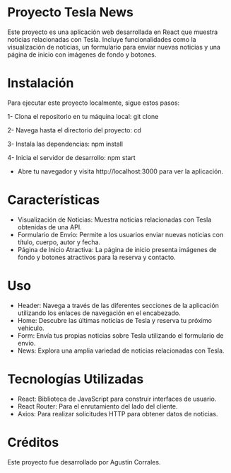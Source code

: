 # Proyecto Tesla News
Este proyecto es una aplicación web desarrollada en React que muestra noticias relacionadas con Tesla. Incluye funcionalidades como la visualización de noticias, un formulario para enviar nuevas noticias y una página de inicio con imágenes de fondo y botones.

# Instalación
Para ejecutar este proyecto localmente, sigue estos pasos:

1- Clona el repositorio en tu máquina local:
git clone <URL-del-repositorio>

2- Navega hasta el directorio del proyecto:
cd <directorio-del-proyecto>

3- Instala las dependencias:
npm install

4- Inicia el servidor de desarrollo:
npm start

- Abre tu navegador y visita http://localhost:3000 para ver la aplicación.

# Características
- Visualización de Noticias: Muestra noticias relacionadas con Tesla obtenidas de una API.
- Formulario de Envío: Permite a los usuarios enviar nuevas noticias con título, cuerpo, autor y fecha.
- Página de Inicio Atractiva: La página de inicio presenta imágenes de fondo y botones atractivos para la reserva y contacto.

# Uso
- Header: Navega a través de las diferentes secciones de la aplicación utilizando los enlaces de navegación en el encabezado.
- Home: Descubre las últimas noticias de Tesla y reserva tu próximo vehículo.
- Form: Envía tus propias noticias sobre Tesla utilizando el formulario de envío.
- News: Explora una amplia variedad de noticias relacionadas con Tesla.

# Tecnologías Utilizadas
- React: Biblioteca de JavaScript para construir interfaces de usuario.
- React Router: Para el enrutamiento del lado del cliente.
- Axios: Para realizar solicitudes HTTP para obtener datos de noticias.

# Créditos
Este proyecto fue desarrollado por Agustin Corrales.

